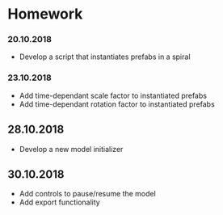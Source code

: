 # Homework

### 20.10.2018
- Develop a script that instantiates prefabs in a spiral

### 23.10.2018
- Add time-dependant scale factor to instantiated prefabs
- Add time-dependant rotation factor to instantiated prefabs

## 28.10.2018
- Develop a new model initializer

## 30.10.2018
- Add controls to pause/resume the model
- Add export functionality